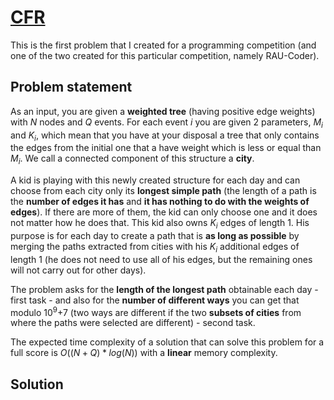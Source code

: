 # [CFR](https://www.pbinfo.ro/probleme/4145/cfr)

This is the first problem that I created for a programming competition (and one of the two created for this particular competition, namely RAU-Coder).

## Problem statement 

As an input, you are given a **weighted tree** (having positive edge weights) with $N$ nodes and $Q$ events. For each event $i$ you are given $2$ parameters, $M$<sub>$i$</sub> and $K$<sub>$i$</sub>, which mean that you have at your disposal a tree that only contains the edges from the initial one that a have weight which is less or equal than $M$<sub>$i$</sub>. We call a connected component of this structure a **city**. 

A kid is playing with this newly created structure for each day and can choose from each city only its **longest simple path** (the length of a path is the **number of edges it has** and **it has nothing to do with the weights of edges**). If there are more of them, the kid can only choose one and it does not matter how he does that. This kid also owns $K$<sub>$i$</sub> edges of length $1$. His purpose is for each day to create a path that is **as long as possible** by merging the paths extracted from cities with his $K$<sub>$i$</sub> additional edges of length $1$ (he does not need to use all of his edges, but the remaining ones will not carry out for other days).

The problem asks for the **length of the longest path** obtainable each day - first task - and also for the **number of different ways** you can get that modulo $10$<sup>$9$</sup>$+7$ (two ways are different if the two **subsets of cities** from where the paths were selected are different) - second task.

The expected time complexity of a solution that can solve this problem for a full score is $O((N + Q) * log(N))$ with a **linear** memory complexity.

## Solution
